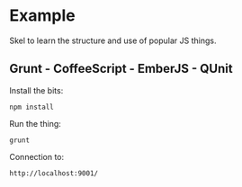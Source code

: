 Example
=======

Skel to learn the structure and use of popular JS things.

Grunt - CoffeeScript - EmberJS - QUnit
--------------------------------------

Install the bits:

    npm install

Run the thing:

    grunt

Connection to:

    http://localhost:9001/

